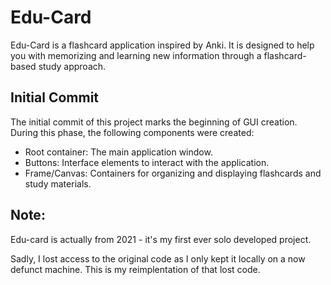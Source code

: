 # Edu-Card

Edu-Card is a flashcard application inspired by Anki. It is designed to help you with memorizing and learning new information through a flashcard-based study approach.

## Initial Commit

The initial commit of this project marks the beginning of GUI creation. During this phase, the following components were created:

- Root container: The main application window.
- Buttons: Interface elements to interact with the application.
- Frame/Canvas: Containers for organizing and displaying flashcards and study materials.

## Note: 

Edu-card is actually from 2021 - it's my first ever solo developed project. 

Sadly, I lost access to the original code as I only kept it locally on a now defunct machine. This is my reimplentation of that lost code. 


